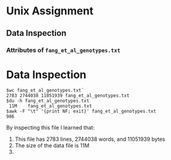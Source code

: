 # Unix Assignment
## Data Inspection

### Attributes of `fang_et_al_genotypes.txt`

# Data Inspection
```
$wc fang_et_al_genotypes.txt`
2783 2744038 11051939 fang_et_al_genotypes.txt
$du -h fang_et_al_genotypes.txt
 11M	fang_et_al_genotypes.txt
$awk -F "\t" '{print NF; exit}' fang_et_al_genotypes.txt
986
```
By inspecting this file I learned that:
1. This file has 2783 lines, 2744038 words, and 11051939 bytes
2. The size of the data file is 11M
3. 
